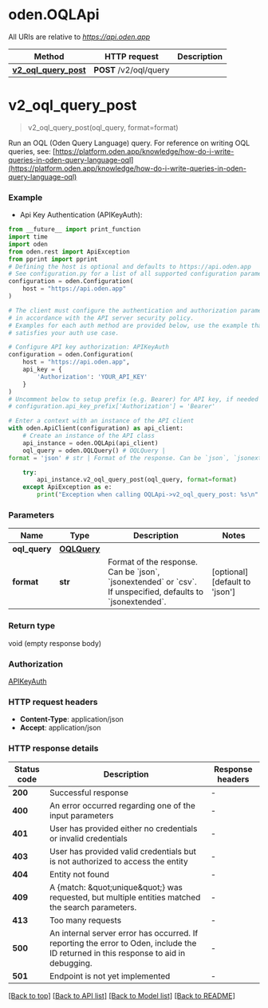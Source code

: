 # oden.OQLApi

All URIs are relative to *https://api.oden.app*

Method | HTTP request | Description
------------- | ------------- | -------------
[**v2_oql_query_post**](OQLApi.md#v2_oql_query_post) | **POST** /v2/oql/query | 


# **v2_oql_query_post**
> v2_oql_query_post(oql_query, format=format)



Run an OQL (Oden Query Language) query.  For reference on writing OQL queries, see:  [https://platform.oden.app/knowledge/how-do-i-write-queries-in-oden-query-language-oql](https://platform.oden.app/knowledge/how-do-i-write-queries-in-oden-query-language-oql) 

### Example

* Api Key Authentication (APIKeyAuth):
```python
from __future__ import print_function
import time
import oden
from oden.rest import ApiException
from pprint import pprint
# Defining the host is optional and defaults to https://api.oden.app
# See configuration.py for a list of all supported configuration parameters.
configuration = oden.Configuration(
    host = "https://api.oden.app"
)

# The client must configure the authentication and authorization parameters
# in accordance with the API server security policy.
# Examples for each auth method are provided below, use the example that
# satisfies your auth use case.

# Configure API key authorization: APIKeyAuth
configuration = oden.Configuration(
    host = "https://api.oden.app",
    api_key = {
        'Authorization': 'YOUR_API_KEY'
    }
)
# Uncomment below to setup prefix (e.g. Bearer) for API key, if needed
# configuration.api_key_prefix['Authorization'] = 'Bearer'

# Enter a context with an instance of the API client
with oden.ApiClient(configuration) as api_client:
    # Create an instance of the API class
    api_instance = oden.OQLApi(api_client)
    oql_query = oden.OQLQuery() # OQLQuery | 
format = 'json' # str | Format of the response. Can be `json`, `jsonextended` or `csv`. If unspecified, defaults to `jsonextended`.  (optional) (default to 'json')

    try:
        api_instance.v2_oql_query_post(oql_query, format=format)
    except ApiException as e:
        print("Exception when calling OQLApi->v2_oql_query_post: %s\n" % e)
```

### Parameters

Name | Type | Description  | Notes
------------- | ------------- | ------------- | -------------
 **oql_query** | [**OQLQuery**](OQLQuery.md)|  | 
 **format** | **str**| Format of the response. Can be &#x60;json&#x60;, &#x60;jsonextended&#x60; or &#x60;csv&#x60;. If unspecified, defaults to &#x60;jsonextended&#x60;.  | [optional] [default to &#39;json&#39;]

### Return type

void (empty response body)

### Authorization

[APIKeyAuth](../README.md#APIKeyAuth)

### HTTP request headers

 - **Content-Type**: application/json
 - **Accept**: application/json

### HTTP response details
| Status code | Description | Response headers |
|-------------|-------------|------------------|
**200** | Successful response |  -  |
**400** | An error occurred regarding one of the input parameters |  -  |
**401** | User has provided either no credentials or invalid credentials |  -  |
**403** | User has provided valid credentials but is not authorized to access the entity  |  -  |
**404** | Entity not found |  -  |
**409** | A {match: \&quot;unique\&quot;} was requested, but multiple entities matched the search parameters.  |  -  |
**413** | Too many requests |  -  |
**500** | An internal server error has occurred. If reporting the error to Oden, include the ID returned in this response to aid in debugging.  |  -  |
**501** | Endpoint is not yet implemented |  -  |

[[Back to top]](#) [[Back to API list]](../README.md#documentation-for-api-endpoints) [[Back to Model list]](../README.md#documentation-for-models) [[Back to README]](../README.md)

